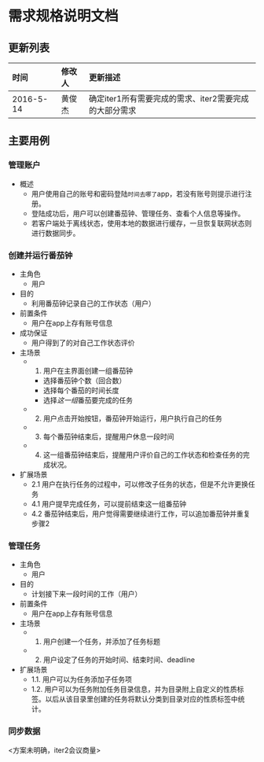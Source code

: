 # 需求规格说明文档

## 更新列表

|时间|修改人|更新描述|
|:-|:-|:-|
|2016-5-14|黄俊杰|确定iter1所有需要完成的需求、iter2需要完成的大部分需求|

## 主要用例
### 管理账户
- 概述
  + 用户使用自己的账号和密码登陆`时间去哪了`app，若没有账号则提示进行注册。
  + 登陆成功后，用户可以创建番茄钟、管理任务、查看个人信息等操作。
  + 若客户端处于离线状态，使用本地的数据进行缓存，一旦恢复联网状态则进行数据同步。

### 创建并运行番茄钟
- 主角色
  + 用户
- 目的
  + 利用番茄钟记录自己的工作状态（用户）
- 前置条件
  + 用户在app上存有账号信息
- 成功保证
  + 用户得到了的对自己工作状态评价
- 主场景
  + 1. 用户在主界面创建一组番茄钟
    * 选择番茄钟个数（回合数）
    * 选择每个番茄的时间长度
    * 选择*这一组*番茄要完成的任务
  + 2. 用户点击开始按钮，番茄钟开始运行，用户执行自己的任务
  + 3. 每个番茄钟结束后，提醒用户休息一段时间
  + 4. 这一组番茄钟结束后，提醒用户评价自己的工作状态和检查任务的完成状况。
- 扩展场景
  + 2.1 用户在执行任务的过程中，可以修改子任务的状态，但是不允许更换任务
  + 4.1 用户提早完成任务，可以提前结束这一组番茄钟
  + 4.2 番茄钟结束后，用户觉得需要继续进行工作，可以追加番茄钟并重复步骤2


### 管理任务
- 主角色
  + 用户
- 目的
  + 计划接下来一段时间的工作（用户）
- 前置条件
  + 用户在app上存有账号信息
- 主场景
  + 1. 用户创建一个任务，并添加了任务标题
  + 2. 用户设定了任务的开始时间、结束时间、deadline
- 扩展场景
  + 1.1. 用户可以为任务添加子任务项
  + 1.2. 用户可以为任务附加任务目录信息，并为目录附上自定义的性质标签。以后从该目录里创建的任务将默认分类到目录对应的性质标签中统计。


### 同步数据
<方案未明确，iter2会议商量>